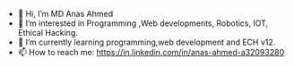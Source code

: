 - 👋 Hi, I’m MD Anas Ahmed
- 👀 I’m interested in Programming ,Web developments, Robotics, IOT, Ethical Hacking.
- 🌱 I’m currently learning programming,web development and ECH v12.
- 📫 How to reach me: https://in.linkedin.com/in/anas-ahmed-a32093280

<!---
Anas4Ahmed/Anas4Ahmed is a ✨ special ✨ repository because its `README.md` (this file) appears on your GitHub profile.
You can click the Preview link to take a look at your changes.
--->
